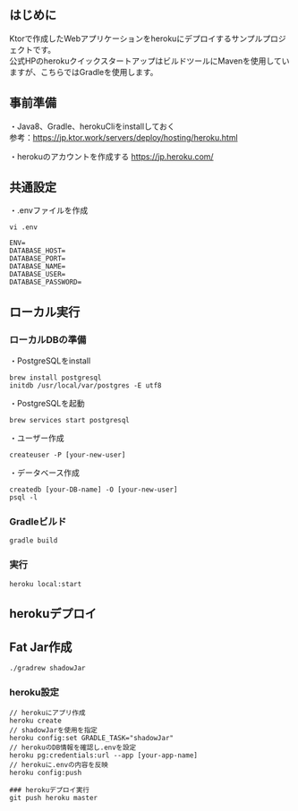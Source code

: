 ## はじめに
Ktorで作成したWebアプリケーションをherokuにデプロイするサンプルプロジェクトです。  
公式HPのherokuクイックスタートアップはビルドツールにMavenを使用していますが、こちらではGradleを使用します。

## 事前準備
・Java8、Gradle、herokuCliをinstallしておく  
参考：https://jp.ktor.work/servers/deploy/hosting/heroku.html  

・herokuのアカウントを作成する
https://jp.heroku.com/

## 共通設定
  
・.envファイルを作成  
```
vi .env
```
```
ENV=
DATABASE_HOST=  
DATABASE_PORT=  
DATABASE_NAME=  
DATABASE_USER=  
DATABASE_PASSWORD=  
```

## ローカル実行
### ローカルDBの準備
・PostgreSQLをinstall  
```
brew install postgresql
initdb /usr/local/var/postgres -E utf8
```
・PostgreSQLを起動
```
brew services start postgresql
```
・ユーザー作成
```
createuser -P [your-new-user]
```
・データベース作成
```
createdb [your-DB-name] -O [your-new-user]
psql -l
```
### Gradleビルド
```
gradle build
```
### 実行
```
heroku local:start
```

## herokuデプロイ
## Fat Jar作成
```
./gradrew shadowJar  
```
### heroku設定
```
// herokuにアプリ作成  
heroku create  
// shadowJarを使用を指定  
heroku config:set GRADLE_TASK="shadowJar"  
// herokuのDB情報を確認し.envを設定  
heroku pg:credentials:url --app [your-app-name] 
// herokuに.envの内容を反映  
heroku config:push  

### herokuデプロイ実行
git push heroku master
